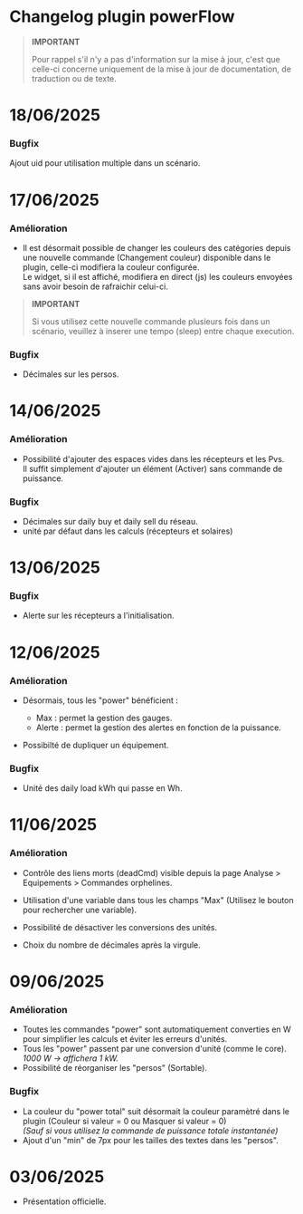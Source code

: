# Changelog plugin powerFlow

>**IMPORTANT**
>
>Pour rappel s'il n'y a pas d'information sur la mise à jour, c'est que celle-ci concerne uniquement de la mise à jour de documentation, de traduction ou de texte.

# 18/06/2025

### Bugfix

Ajout uid pour utilisation multiple dans un scénario.

# 17/06/2025

### Amélioration

  - Il est désormait possible de changer les couleurs des catégories depuis une nouvelle commande (Changement couleur) disponible dans le plugin, celle-ci modifiera la couleur configurée.<br>
  Le widget, si il est affiché, modifiera en direct (js) les couleurs envoyées sans avoir besoin de rafraichir celui-ci.<br>

  >**IMPORTANT**
  >
  > Si vous utilisez cette nouvelle commande plusieurs fois dans un scénario, veuillez à inserer une tempo (sleep) entre chaque execution.

### Bugfix

  - Décimales sur les persos.

# 14/06/2025

### Amélioration

  - Possibilité d'ajouter des espaces vides dans les récepteurs et les Pvs.<br>Il suffit simplement d'ajouter un élément (Activer) sans commande de puissance.

### Bugfix

  - Décimales sur daily buy et daily sell du réseau.
  - unité par défaut dans les calculs (récepteurs et solaires)

# 13/06/2025

### Bugfix

  - Alerte sur les récepteurs a l'initialisation.

# 12/06/2025

### Amélioration

- Désormais, tous les "power" bénéficient :
  - Max : permet la gestion des gauges.
  - Alerte : permet la gestion des alertes en fonction de la puissance.

- Possibilté de dupliquer un équipement.

### Bugfix

  - Unité des daily load kWh qui passe en Wh.

# 11/06/2025

### Amélioration

- Contrôle des liens morts (deadCmd) visible depuis la page Analyse > Equipements > Commandes orphelines.

- Utilisation d'une variable dans tous les champs "Max"  (Utilisez le bouton pour rechercher une variable).

- Possibilité de désactiver les conversions des unités.

- Choix du nombre de décimales après la virgule.

# 09/06/2025

### Amélioration

- Toutes les commandes "power" sont automatiquement converties en W pour simplifier les calculs et éviter les erreurs d'unités.
- Tous les "power" passent par une conversion d'unité (comme le core).<br><i>1000 W -> affichera 1 kW.</i>
- Possibilité de réorganiser les "persos" (Sortable).

### Bugfix

- La couleur du "power total" suit désormait la couleur paramètré dans le plugin (Couleur si valeur = 0 ou Masquer si valeur = 0)<br>
<i>(Sauf si vous utilisez la commande de puissance totale instantanée)</i>
- Ajout d'un "min" de 7px pour les tailles des textes dans les "persos".

# 03/06/2025

- Présentation officielle.